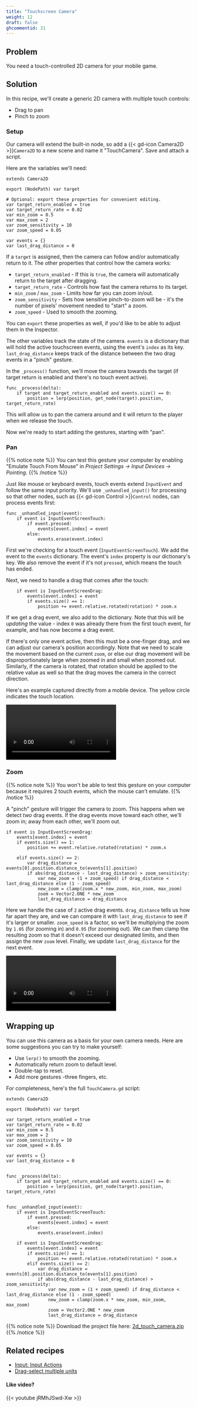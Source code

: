 ```yaml
---
title: "Touchscreen Camera"
weight: 12
draft: false
ghcommentid: 31
---
```


## Problem

You need a touch-controlled 2D camera for your mobile game.

## Solution

In this recipe, we'll create a generic 2D camera with multiple touch controls:

* Drag to pan
* Pinch to zoom

### Setup

Our camera will extend the built-in node, so add a {{< gd-icon Camera2D >}}`Camera2D` to a new scene and name it "TouchCamera". Save and attach a script.

Here are the variables we'll need:

```gdscript
extends Camera2D

export (NodePath) var target

# Optional: export these properties for convenient editing.
var target_return_enabled = true
var target_return_rate = 0.02
var min_zoom = 0.5
var max_zoom = 2
var zoom_sensitivity = 10
var zoom_speed = 0.05

var events = {}
var last_drag_distance = 0
```

If a `target` is assigned, then the camera can follow and/or automatically return to it. The other properties that control how the camera works:

* `target_return_enabled` - If this is `true`, the camera will automatically return to the target after dragging.
* `target_return_rate` - Controls how fast the camera returns to its target.
* `min_zoom` / `max_zoom` - Limits how far you can zoom in/out.
* `zoom_sensitivity` - Sets how sensitive pinch-to-zoom will be - it's the number of pixels' movement needed to "start" a zoom.
* `zoom_speed` - Used to smooth the zooming.

You can `export` these properties as well, if you'd like to be able to adjust them in the Inspector.

The other variables track the state of the camera. `events` is a dictionary that will hold the active touchscreen events, using the event's `index` as its key. `last_drag_distance` keeps track of the distance between the two drag events in a "pinch" gesture.

In the `_process()` function, we'll move the camera towards the target (if target return is enabled and there's no touch event active).

```gdscript
func _process(delta):
    if target and target_return_enabled and events.size() == 0:
        position = lerp(position, get_node(target).position, target_return_rate)
```

This will allow us to pan the camera around and it will return to the player when we release the touch.

Now we're ready to start adding the gestures, starting with "pan".

### Pan

{{% notice note %}}
You can test this gesture your computer by enabling "Emulate Touch From Mouse" in *Project Settings -> Input Devices -> Pointing*.
{{% /notice %}}

Just like mouse or keyboard events, touch events extend `InputEvent` and follow the same input priority. We'll use `_unhandled_input()` for processing so that other nodes, such as {{< gd-icon Control >}}`Control` nodes, can process events first:

```gdscript
func _unhandled_input(event):
    if event is InputEventScreenTouch:
        if event.pressed:
            events[event.index] = event
        else:
            events.erase(event.index)
```

First we're checking for a touch event (`InputEventScreenTouch`). We add the event to the `events` dictionary. The event's `index` property is our dictionary's key. We also remove the event if it's not `pressed`, which means the touch has ended.

Next, we need to handle a drag that comes after the touch:

```gdscript
    if event is InputEventScreenDrag:
        events[event.index] = event
        if events.size() == 1:
            position += event.relative.rotated(rotation) * zoom.x
```

If we get a drag event, we also add to the dictionary. Note that this will be *updating* the value - index `0` was already there from the first touch event, for example, and has now become a drag event.

If there's only one event active, then this must be a one-finger drag, and we can adjust our camera's position accordingly. Note that we need to scale the movement based on the current `zoom`, or else our drag movement will be disproportionately large when zoomed in and small when zoomed out. Similarly, if the camera is rotated, that rotation should be applied to the relative value as well so that the drag moves the camera in the correct direction.

Here's an example captured directly from a mobile device. The yellow circle indicates the touch location.

<video controls src="/godot_recipes/img/touch_camera_01.webm"></video>

### Zoom

{{% notice note %}}
You won't be able to test this gesture on your computer because it requires 2 touch events, which the mouse can't emulate.
{{% /notice %}}

A "pinch" gesture will trigger the camera to zoom. This happens when we detect *two* drag events. If the drag events move toward each other, we'll zoom in; away from each other, we'll zoom out.

```gdscript
if event is InputEventScreenDrag:
    events[event.index] = event
    if events.size() == 1:
        position += event.relative.rotated(rotation) * zoom.x

    elif events.size() == 2:
        var drag_distance = events[0].position.distance_to(events[1].position)
        if abs(drag_distance - last_drag_distance) > zoom_sensitivity:
            var new_zoom = (1 + zoom_speed) if drag_distance < last_drag_distance else (1 - zoom_speed)
            new_zoom = clamp(zoom.x * new_zoom, min_zoom, max_zoom)
            zoom = Vector2.ONE * new_zoom
            last_drag_distance = drag_distance
```

Here we handle the case of `2` active drag events. `drag_distance` tells us how far apart they are, and we can compare it with `last_drag_distance` to see if it's larger or smaller. `zoom_speed` is a factor, so we'll be multiplying the zoom by `1.05` (for zooming in) and `0.95` (for zooming out). We can then clamp the resulting zoom so that it doesn't exceed our designated limits, and then assign the new `zoom` level. Finally, we update `last_drag_distance` for the next event.

<video controls src="/godot_recipes/img/touch_camera_02.webm"></video>

## Wrapping up

You can use this camera as a basis for your own camera needs. Here are some suggestions you can try to make yourself:

* Use `lerp()` to smooth the zooming.
* Automatically return zoom to default level.
* Double-tap to reset.
* Add more gestures -three fingers, etc.

For completeness, here's the full `TouchCamera.gd` script:

```gdscript
extends Camera2D

export (NodePath) var target

var target_return_enabled = true
var target_return_rate = 0.02
var min_zoom = 0.5
var max_zoom = 2
var zoom_sensitivity = 10
var zoom_speed = 0.05

var events = {}
var last_drag_distance = 0


func _process(delta):
    if target and target_return_enabled and events.size() == 0:
        position = lerp(position, get_node(target).position, target_return_rate)


func _unhandled_input(event):
    if event is InputEventScreenTouch:
        if event.pressed:
            events[event.index] = event
        else:
            events.erase(event.index)

    if event is InputEventScreenDrag:
        events[event.index] = event
        if events.size() == 1:
            position += event.relative.rotated(rotation) * zoom.x
        elif events.size() == 2:
            var drag_distance = events[0].position.distance_to(events[1].position)
            if abs(drag_distance - last_drag_distance) > zoom_sensitivity:
                var new_zoom = (1 + zoom_speed) if drag_distance < last_drag_distance else (1 - zoom_speed)
                new_zoom = clamp(zoom.x * new_zoom, min_zoom, max_zoom)
                zoom = Vector2.ONE * new_zoom
                last_drag_distance = drag_distance
```

{{% notice note %}}
Download the project file here: [2d_touch_camera.zip](/godot_recipes/files/2d_touch_camera.zip)
{{% /notice %}}

## Related recipes

- [Input: Input Actions](/godot_recipes/input/input_actions/)
- [Drag-select multiple units](/godot_recipes/input/multi_unit_select/)

#### Like video?

{{< youtube jRMhJSwd-Xw >}}
